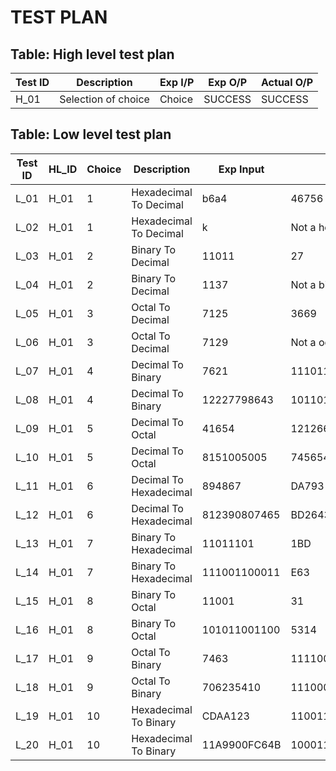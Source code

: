 # TEST PLAN

## Table: High level test plan

| **Test ID** | **Description**                   | **Exp I/P** | **Exp O/P** | **Actual O/P** |    
|-------------|-----------------------------------|------------|-------------|----------------|
|  H_01       | Selection of choice | Choice | SUCCESS | SUCCESS |




## Table: Low level test plan

| **Test ID** | **HL_ID** | **Choice** |**Description**   | **Exp Input** | **Exp Output** | **Actual Output** |**Type Of Test**  |    
|-------------|-----------|-----------|---------------------------|------------|-------------|----------------|------------------|
|  L_01       | H_01 | 1  | Hexadecimal To Decimal| b6a4 | 46756 | 46756 | Requirement based |
|  L_02       | H_01 | 1  | Hexadecimal To Decimal| k | Not a hexa number | 0 | Scenario based |
|  L_03       | H_01 | 2  | Binary To Decimal| 11011 | 27 | 27 | Requirement based |
|  L_04       | H_01 | 2  | Binary To Decimal| 1137 | Not a binary number | 25 |  Scenario based |
|  L_05       | H_01 | 3  | Octal To Decimal| 7125 | 3669 | 3669 | Requirement based |
|  L_06       | H_01 | 3  | Octal To Decimal| 7129 | Not a octal number | 29385 |  Scenario based |
|  L_07       | H_01 | 4  | Decimal To Binary| 7621 | 1110111000101  | 1110111000101   | Requirement based |
|  L_08       | H_01 | 4  | Decimal To Binary| 12227798643 | 1011011000110101010110011001110011 | -5462371980997460485  | Boundary based |
|  L_09       | H_01 | 5  | Decimal To Octal| 41654 | 121266 | 1266 | Requirement based |
|  L_10       | H_01 | 5  | Decimal To Octal| 8151005005 | 74565473515 | 74565473515 | Boundary based |
|  L_11       | H_01 | 6  | Decimal To Hexadecimal | 894867 | DA793 | DA793 | Requirement based |
|  L_12       | H_01 | 6  | Decimal To Hexadecimal | 812390807465 | BD2643F7A9 | ↕¶U↓)↔&5▼☻ |  Boundary based |
|  L_13       | H_01 | 7  | Binary To Hexadecimal | 11011101 | 1BD | 1BD | Requirement based |
|  L_14       | H_01 | 7  | Binary To Hexadecimal | 111001100011 | E63 | 1003 | Boundary based |
|  L_15       | H_01 | 8  | Binary To Octal | 11001 | 31 | 31 | Requirement based |
|  L_16       | H_01 | 8  | Binary To Octal | 101011001100 | 5314 | 5314 | Boundary based |
|  L_17       | H_01 | 9  | Octal To Binary | 7463 | 111100110011 | 111100110011 | Requirement based |
|  L_18       | H_01 | 9  | Octal To Binary | 706235410 | 111000110010011101100001000 | 386444552293599232  |Boundary based |
|  L_19      | H_01 | 10 | Hexadecimal To Binary | CDAA123 | 1100110110101010000100100011 | 1100110110101010000100100011 | Requirement based |
|  L_20   | H_01 | 10 | Hexadecimal To Binary | 11A9900FC64B | 100011010100110010000000011111100011001001011 | 000100011010100110010000000011111100011001001011 |Boundary based |















